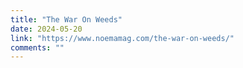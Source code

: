 ```yaml
---
title: "The War On Weeds"
date: 2024-05-20
link: "https://www.noemamag.com/the-war-on-weeds/"
comments: ""
---
```


